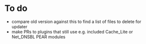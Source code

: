 To do
=====

* compare old version against this to find a list of files to delete for updater
* make PRs to plugins that still use e.g. included Cache_Lite or Net_DNSBL PEAR modules


